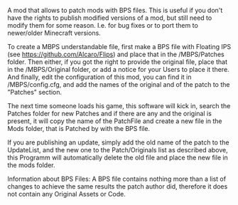 A mod that allows to patch mods with BPS files.
This is useful if you don't have the rights to publish modified versions of a mod, but still need to modify them for some reason.
I.e. for bug fixes or to port them to newer/older Minecraft versions.

To create a MBPS understandable file, first make a BPS file with Floating IPS (see https://github.com/Alcaro/Flips) and place that in the /MBPS/Patches folder.
Then either, if you got the right to provide the original file, place that in the /MBPS/Original folder, or add a notice for your Users to place it there.
And finally, edit the configuration of this mod, you can find it in /MBPS/config.cfg, and add the names of the original and of the patch to the "Patches" section.

The next time someone loads his game, this software will kick in, search the Patches folder for new Patches and if there are any and the original is present,
it will copy the name of the PatchFile and create a new file in the Mods folder, that is Patched by with the BPS file.

If you are publishing an update, simply add the old name of the patch to the UpdateList, and the new one to the Patch/Originals list as described above, this Programm
will automatically delete the old file and place the new file in the mods folder.

Information about BPS Files:
A BPS file contains nothing more than a list of changes to achieve the same results the patch author did, therefore it does not contain any Original Assets or Code.